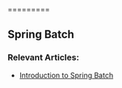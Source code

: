 =========

## Spring Batch


### Relevant Articles: 
- [Introduction to Spring Batch](http://www.nklkarthi.com/introduction-to-spring-batch)
